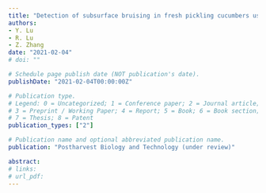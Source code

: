 ```yaml
---
title: "Detection of subsurface bruising in fresh pickling cucumbers using structured-illumination reflectance imagings"
authors: 
- Y. Lu
- R. Lu
- Z. Zhang
date: "2021-02-04"
# doi: ""

# Schedule page publish date (NOT publication's date).
publishDate: "2021-02-04T00:00:00Z"

# Publication type.
# Legend: 0 = Uncategorized; 1 = Conference paper; 2 = Journal article;
# 3 = Preprint / Working Paper; 4 = Report; 5 = Book; 6 = Book section;
# 7 = Thesis; 8 = Patent
publication_types: ["2"]

# Publication name and optional abbreviated publication name.
publication: "Postharvest Biology and Technology (under review)"

abstract: 
# links:
# url_pdf: 
---
```

